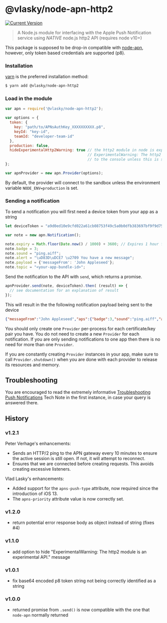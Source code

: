 @vlasky/node-apn-http2
==============

[![Current Version](https://img.shields.io/npm/v/@vlasky/node-apn-http2.svg?style=flat-square)](https://www.npmjs.org/package/@vlasky/node-apn-http2)

> A Node.js module for interfacing with the Apple Push Notification service using *NATIVE* node.js http2 API (requires node v10+)

This package is supposed to be drop-in compatible with [node-apn](https://github.com/node-apn/node-apn), however, only token based credentials are supported (p8).

### Installation

[yarn](https://yarnpkg.com) is the preferred installation method:

```bash
$ yarn add @vlasky/node-apn-http2
```

### Load in the module

```javascript
var apn = require('@vlasky/node-apn-http2');
```

```javascript
var options = {
  token: {
    key: "path/to/APNsAuthKey_XXXXXXXXXX.p8",
    keyId: "key-id",
    teamId: "developer-team-id"
  },
  production: false,
  hideExperimentalHttp2Warning: true // the http2 module in node is experimental and will log 
                                     // ExperimentalWarning: The http2 module is an experimental API. 
                                     // to the console unless this is set to true
};

var apnProvider = new apn.Provider(options);
```

By default, the provider will connect to the sandbox unless the environment variable `NODE_ENV=production` is set.

### Sending a notification
To send a notification you will first need a device token from your app as a string

```javascript
let deviceToken = "a9d0ed10e9cfd022a61cb08753f49c5a0b0dfb383697bf9f9d750a1003da19c7"
```

```javascript
var note = new apn.Notification();

note.expiry = Math.floor(Date.now() / 1000) + 3600; // Expires 1 hour from now.
note.badge = 3;
note.sound = "ping.aiff";
note.alert = "\uD83D\uDCE7 \u2709 You have a new message";
note.payload = {'messageFrom': 'John Appleseed'};
note.topic = "<your-app-bundle-id>";
```

Send the notification to the API with `send`, which returns a promise.

```javascript
apnProvider.send(note, deviceToken).then( (result) => {
  // see documentation for an explanation of result
});
```

This will result in the the following notification payload being sent to the device

```json
{"messageFrom":"John Appleseed","aps":{"badge":3,"sound":"ping.aiff","alert":"\uD83D\uDCE7 \u2709 You have a new message"}}
```

You should only create one `Provider` per-process for each certificate/key pair you have. You do not need to create a new `Provider` for each notification. If you are only sending notifications to one app then there is no need for more than one `Provider`. 

If you are constantly creating `Provider` instances in your app, make sure to call `Provider.shutdown()` when you are done with each provider to release its resources and memory. 

## Troubleshooting

You are encouraged to read the extremely informative [Troubleshooting Push Notifications](http://developer.apple.com/library/ios/#technotes/tn2265/_index.html) Tech Note in the first instance, in case your query is answered there.

## History

### v1.2.1

Peter Verhage's enhancements:

- Sends an HTTP/2 ping to the APN gateway every 10 minutes to ensure the active session is still open. If not, it will attempt to reconnect.
- Ensures that we are connected before creating requests. This avoids creating excessive listeners.

Vlad Lasky's enhancements:

- Added support for the `apns-push-type` attribute, now required since the introduction of iOS 13.
- The `apns-priority` attribute value is now correctly set.

### v1.2.0

- return potential error response body as object instead of string (fixes #4) 

### v1.1.0

- add option to hide "ExperimentalWarning: The http2 module is an experimental API." message

### v1.0.1

- fix base64 encoded p8 token string not being correctly identified as a string

### v1.0.0

- returned promise from `.send()` is now compatible with the one that `node-apn` normally returned
